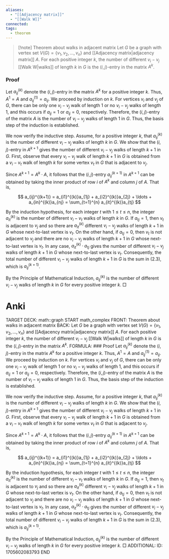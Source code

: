 ```yaml
---
aliases: 
  - "[[Adjacency matrix]]"
  - "[[Walk W]]"
connected: 
tags:
  - theorem
---
```


> [!note] Theorem about walks in adjacent matrix
Let $G$ be a graph with vertex set $V(G) = \{v_1, v_2, \ldots, v_n\}$ and [[Adjacency matrix|adjacency matrix]]  $A$. For each positive integer $k$, the number of different $v_i - v_j$  [[Walk W|walks]] of length $k$ in $G$ is the $(i,j)$-entry in the matrix $A^k$.

### Proof
Let $a_{ij}^{(k)}$ denote the $(i,j)$-entry in the matrix $A^k$ for a positive integer $k$. Thus, $A^1 = A$ and $a_{ij}^{(1)} = a_{ij}$. We proceed by induction on $k$. For vertices $v_i$ and $v_j$ of $G$, there can be only one $v_i - v_j$ walk of length 1 or no $v_i - v_j$ walks of length 1, and this occurs if $a_{ij} = 1$ or $a_{ij} = 0$, respectively. Therefore, the $(i,j)$-entry of the matrix $A$ is the number of $v_i - v_j$ walks of length 1 in $G$. Thus, the basis step of the induction is established.

We now verify the inductive step. Assume, for a positive integer $k$, that $a_{ij}^{(k)}$ is the number of different $v_i - v_j$ walks of length $k$ in $G$. We show that the $(i,j)$-entry in $A^{k+1}$ gives the number of different $v_i - v_j$ walks of length $k+1$ in $G$. First, observe that every $v_i - v_j$ walk of length $k+1$ in $G$ is obtained from a $v_i - v_t$ walk of length $k$ for some vertex $v_t$ in $G$ that is adjacent to $v_j$.

Since $A^{k+1} = A^k \cdot A$, it follows that the $(i,j)$-entry $a_{ij}^{(k+1)}$ in $A^{k+1}$ can be obtained by taking the inner product of row $i$ of $A^k$ and column $j$ of $A$. That is,

$$
a_{ij}^{(k+1)} = a_{i1}^{(k)}a_{1j} + a_{i2}^{(k)}a_{2j} + \ldots + a_{in}^{(k)}a_{nj} = \sum_{t=1}^{n} a_{it}^{(k)}a_{tj}
$$

By the induction hypothesis, for each integer $t$ with $1 \le t \le n$, the integer $a_{it}^{(k)}$ is the number of different $v_i - v_t$ walks of length $k$ in $G$. If $a_{tj} = 1$, then $v_t$ is adjacent to $v_j$ and so there are $a_{it}^{(k)}$ different $v_i - v_j$ walks of length $k + 1$ in $G$ whose next-to-last vertex is $v_t$. On the other hand, if $a_{tj} = 0$, then $v_t$ is not adjacent to $v_j$ and there are no $v_i - v_j$ walks of length $k + 1$ in $G$ whose next-to-last vertex is $v_t$. In any case, $a_{it}^{(k)} \cdot a_{tj}$ gives the number of different $v_i - v_j$ walks of length $k + 1$ in $G$ whose next-to-last vertex is $v_t$. Consequently, the total number of different $v_i - v_j$ walks of length $k + 1$ in $G$ is the sum in (2.3), which is $a_{ij}^{(k+1)}$.

By the Principle of Mathematical Induction, $a_{ij}^{(k)}$ is the number of different $v_i - v_j$ walks of length $k$ in $G$ for every positive integer $k$. □

# Anki
TARGET DECK: math::graph
START
math_complex
FRONT: Theorem about walks in adjacent matrix
BACK: Let $G$ be a graph with vertex set $V(G) = \{v_1, v_2, \ldots, v_n\}$ and [[Adjacency matrix|adjacency matrix]]  $A$. For each positive integer $k$, the number of different $v_i - v_j$  [[Walk W|walks]] of length $k$ in $G$ is the $(i,j)$-entry in the matrix $A^k$.
FORMULA: ### Proof
Let $a_{ij}^{(k)}$ denote the $(i,j)$-entry in the matrix $A^k$ for a positive integer $k$. Thus, $A^1 = A$ and $a_{ij}^{(1)} = a_{ij}$. We proceed by induction on $k$. For vertices $v_i$ and $v_j$ of $G$, there can be only one $v_i - v_j$ walk of length 1 or no $v_i - v_j$ walks of length 1, and this occurs if $a_{ij} = 1$ or $a_{ij} = 0$, respectively. Therefore, the $(i,j)$-entry of the matrix $A$ is the number of $v_i - v_j$ walks of length 1 in $G$. Thus, the basis step of the induction is established.

We now verify the inductive step. Assume, for a positive integer $k$, that $a_{ij}^{(k)}$ is the number of different $v_i - v_j$ walks of length $k$ in $G$. We show that the $(i,j)$-entry in $A^{k+1}$ gives the number of different $v_i - v_j$ walks of length $k+1$ in $G$. First, observe that every $v_i - v_j$ walk of length $k+1$ in $G$ is obtained from a $v_i - v_t$ walk of length $k$ for some vertex $v_t$ in $G$ that is adjacent to $v_j$.

Since $A^{k+1} = A^k \cdot A$, it follows that the $(i,j)$-entry $a_{ij}^{(k+1)}$ in $A^{k+1}$ can be obtained by taking the inner product of row $i$ of $A^k$ and column $j$ of $A$. That is,

$$
a_{ij}^{(k+1)} = a_{i1}^{(k)}a_{1j} + a_{i2}^{(k)}a_{2j} + \ldots + a_{in}^{(k)}a_{nj} = \sum_{t=1}^{n} a_{it}^{(k)}a_{tj}
$$

By the induction hypothesis, for each integer $t$ with $1 \le t \le n$, the integer $a_{it}^{(k)}$ is the number of different $v_i - v_t$ walks of length $k$ in $G$. If $a_{tj} = 1$, then $v_t$ is adjacent to $v_j$ and so there are $a_{it}^{(k)}$ different $v_i - v_j$ walks of length $k + 1$ in $G$ whose next-to-last vertex is $v_t$. On the other hand, if $a_{tj} = 0$, then $v_t$ is not adjacent to $v_j$ and there are no $v_i - v_j$ walks of length $k + 1$ in $G$ whose next-to-last vertex is $v_t$. In any case, $a_{it}^{(k)} \cdot a_{tj}$ gives the number of different $v_i - v_j$ walks of length $k + 1$ in $G$ whose next-to-last vertex is $v_t$. Consequently, the total number of different $v_i - v_j$ walks of length $k + 1$ in $G$ is the sum in (2.3), which is $a_{ij}^{(k+1)}$.

By the Principle of Mathematical Induction, $a_{ij}^{(k)}$ is the number of different $v_i - v_j$ walks of length $k$ in $G$ for every positive integer $k$. □
ADDITIONAL:
ID: 1705602083793
END














